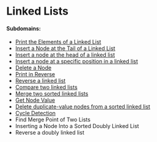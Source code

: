 # Linked Lists

#### Subdomains:
- [Print the Elements of a Linked List](./print-the-elements-of-a-linked-list)
- [Insert a Node at the Tail of a Linked List](./insert-a-node-at-the-tail-of-a-linked-list)
- [Insert a node at the head of a linked list](./insert-a-node-at-the-head-of-a-linked-list)
- [Insert a node at a specific position in a linked list](./insert-a-node-at-a-specific-position-in-a-linked-list)
- [Delete a Node](./delete-a-node-from-a-linked-list)
- [Print in Reverse](./print-the-elements-of-a-linked-list-in-reverse)
- [Reverse a linked list](./reverse-a-linked-list)
- [Compare two linked lists](./compare-two-linked-lists)
- [Merge two sorted linked lists](./merge-two-sorted-linked-lists)
- [Get Node Value](./get-the-value-of-the-node-at-a-specific-position-from-the-tail)
- [Delete duplicate-value nodes from a sorted linked list](./delete-duplicate-value-nodes-from-a-sorted-linked-list)
- [Cycle Detection](./detect-whether-a-linked-list-contains-a-cycle)
- Find Merge Point of Two Lists
- Inserting a Node Into a Sorted Doubly Linked List
- Reverse a doubly linked list
